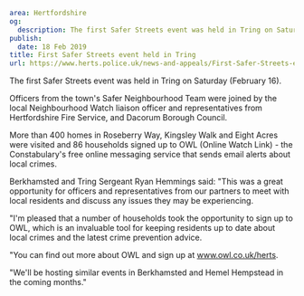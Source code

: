 ```yaml
area: Hertfordshire
og:
  description: The first Safer Streets event was held in Tring on Saturday (February 16).
publish:
  date: 18 Feb 2019
title: First Safer Streets event held in Tring
url: https://www.herts.police.uk/news-and-appeals/First-Safer-Streets-event-held-in-Tring-2590
```

The first Safer Streets event was held in Tring on Saturday (February 16).

Officers from the town's Safer Neighbourhood Team were joined by the local Neighbourhood Watch liaison officer and representatives from Hertfordshire Fire Service, and Dacorum Borough Council.

More than 400 homes in Roseberry Way, Kingsley Walk and Eight Acres were visited and 86 households signed up to OWL (Online Watch Link) - the Constabulary's free online messaging service that sends email alerts about local crimes.

Berkhamsted and Tring Sergeant Ryan Hemmings said: "This was a great opportunity for officers and representatives from our partners to meet with local residents and discuss any issues they may be experiencing.

"I'm pleased that a number of households took the opportunity to sign up to OWL, which is an invaluable tool for keeping residents up to date about local crimes and the latest crime prevention advice.

 "You can find out more about OWL and sign up at www.owl.co.uk/herts.

 "We'll be hosting similar events in Berkhamsted and Hemel Hempstead in the coming months."
